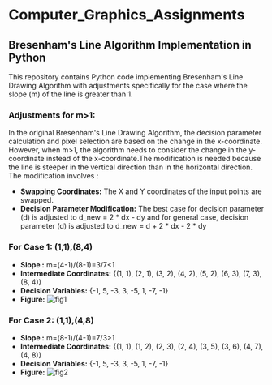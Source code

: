 # Computer_Graphics_Assignments
## Bresenham's Line Algorithm Implementation in Python
This repository contains Python code implementing Bresenham's Line Drawing Algorithm with adjustments specifically for the case where the slope (m) of the line is greater than 1.
### Adjustments for m>1:
In the original Bresenham's Line Drawing Algorithm, the decision parameter calculation and pixel selection are based on the change in the x-coordinate.
However, when m>1, the algorithm needs to consider the change in the y-coordinate instead of the x-coordinate.The modification is needed because the line is steeper in the vertical direction than in the horizontal direction.
The modification involves :
+ **Swapping Coordinates:** The X and Y coordinates of the input points are swapped.
+ **Decision Parameter Modification:** The best case for decision parameter (d) is adjusted to d_new = 2 * dx - dy  and for general case, decision parameter (d) is adjusted to d_new = d + 2 * dx - 2 * dy
  
### For Case 1: (1,1),(8,4)
+ **Slope :** m=(4-1)/(8-1)=3/7<1
+ **Intermediate Coordinates:** {(1, 1), (2, 1), (3, 2), (4, 2), (5, 2), (6, 3), (7, 3), (8, 4)}
+ **Decision Variables:**  {-1, 5, -3, 3, -5, 1, -7, -1}
+ **Figure:**
![fig1](https://github.com/Sanzida-Afrin-Promi/Computer_Graphics_Assignments/assets/90341213/873549f0-0c6f-4048-932e-3f9b5b4c853c)

### For Case 2: (1,1),(4,8)
+  **Slope :** m=(8-1)/(4-1)=7/3>1
+ **Intermediate Coordinates:** {(1, 1), (1, 2), (2, 3), (2, 4), (3, 5), (3, 6), (4, 7), (4, 8)}
+ **Decision Variables:**  {-1, 5, -3, 3, -5, 1, -7, -1}
+ **Figure:**
![fig2](https://github.com/Sanzida-Afrin-Promi/Computer_Graphics_Assignments/assets/90341213/9301b1f4-70ef-4d64-96b5-4c7fcf2ed4b7)

  
